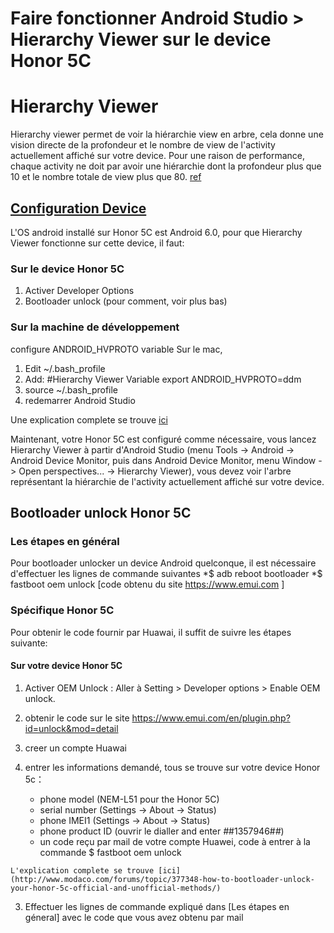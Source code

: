 # Faire fonctionner Android Studio > Hierarchy Viewer sur le device Honor 5C
# Hierarchy Viewer
Hierarchy viewer permet de voir la hiérarchie view en arbre, cela donne une vision directe de la profondeur et le nombre de view de l'activity actuellement affiché sur votre device. Pour une raison de performance, chaque activity ne doit par avoir une hiérarchie dont la profondeur plus que 10 et le nombre totale de view plus que 80. [ref](https://classroom.udacity.com/courses/ud853/lessons/1623168625/concepts/16677585990923#)

## [Configuration Device](https://developer.android.com/studio/profile/hierarchy-viewer-setup.html) 
L'OS android installé sur Honor 5C est Android 6.0, pour que Hierarchy Viewer fonctionne sur cette device, il faut:

### Sur le device Honor 5C
1. Activer Developer Options
2. Bootloader unlock (pour comment, voir plus bas)

### Sur la machine de développement 
configure  ANDROID_HVPROTO variable
Sur le mac, 

1. Edit ~/.bash_profile
2. Add: 
   #Hierarchy Viewer Variable 
   export ANDROID_HVPROTO=ddm
3. source ~/.bash_profile
4. redemarrer Android Studio

Une explication complete se trouve [ici](https://developer.android.com/studio/profile/hierarchy-viewer-setup.html#hvproto-variable)

Maintenant, votre Honor 5C est configuré comme nécessaire, vous lancez Hierarchy Viewer à partir d'Android Studio (menu Tools -> Android -> Android Device Monitor, puis dans Android Device Monitor, menu Window -> Open perspectives... -> Hierarchy Viewer), vous devez voir l'arbre représentant la hiérarchie de l'activity actuellement affiché sur votre device.

## Bootloader unlock Honor 5C

### Les étapes en général
Pour bootloader unlocker un device Android quelconque, il est nécessaire d'effectuer les lignes de commande suivantes
    *$ adb reboot bootloader
    *$ fastboot oem unlock [code obtenu du site https://www.emui.com ]

### Spécifique Honor 5C
Pour obtenir le code fournir par Huawai, il suffit de suivre les étapes suivante:

#### Sur votre device Honor 5C

1. Activer OEM Unlock : Aller à Setting > Developer options > Enable OEM unlock.
2. obtenir le code sur le site https://www.emui.com/en/plugin.php?id=unlock&mod=detail
  1. creer un compte Huawai
  2. entrer les informations demandé, tous se trouve sur votre device Honor 5c：

     * phone model (NEM-L51 pour the Honor 5C)
     * serial number (Settings -> About -> Status)
     * phone IMEI1 (Settings -> About -> Status)
     * phone product ID (ouvrir le dialler and enter *#*#1357946#*#*)
     * un code reçu par mail de votre compte Huawei, code à entrer à la commande $ fastboot oem unlock

    L'explication complete se trouve [ici](http://www.modaco.com/forums/topic/377348-how-to-bootloader-unlock-your-honor-5c-official-and-unofficial-methods/)
    
3. Effectuer les lignes de commande expliqué dans [Les étapes en géneral] avec le code que vous avez obtenu par mail



